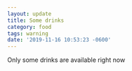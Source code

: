 ```yaml
---
layout: update
title: Some drinks
category: food
tags: warning
date: '2019-11-16 10:53:23 -0600'
---
```


Only some drinks are available right now
